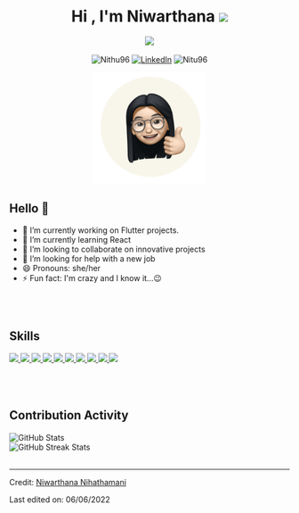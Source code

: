 <h1 align="center">Hi , I'm Niwarthana <img src="https://media.giphy.com/media/hvRJCLFzcasrR4ia7z/giphy.gif" width="35"></h1>
<p align="center">
  <a href="https://github.com/DenverCoder1/readme-typing-svg"><img src="https://readme-typing-svg.herokuapp.com?lines=Software+Engineer;Flutter+Developer;Computer+Science+Graduate&center=true&width=500&height=50"></a>
</p>
<p align="center"> 
	<img src="https://komarev.com/ghpvc/?username=Nithu96&label=Profile%20views&color=0e75b6&style=plastic" alt="Nithu96" /> 
  <a href="https://lk.linkedin.com/in/dinukanavaratna/"><img src="https://img.shields.io/badge/Linkedin-0077b5?style=flat&logo=linkedin" alt="LinkedIn" /></a>
  <img src="https://img.shields.io/github/followers/Nithu96?label=Follow&style=social" alt="Nitu96" />
</p>
<p align="center">
    <img width="200" src="https://github.com/Kathryn-Jie/Kathryn-Jie/blob/main/kathryn.png">
</p>


<h2> Hello 👋</h2>

- 🔭 I’m currently working on Flutter projects.
- 🌱 I’m currently learning React
- 👯 I’m looking to collaborate on innovative projects
- 🤔 I’m looking for help with a new job
- 😄 Pronouns: she/her
- ⚡ Fun fact: I'm crazy and I know it...😉

<br>
<br>
<h2> Skills </h2>
<a href= https://github.com/Nithu96?tab=repositories&q=&type=&language=dart&sort= > <img width ='32px' src ='https://raw.githubusercontent.com/rahulbanerjee26/githubAboutMeGenerator/main/icons/dart.svg'> </a>
<a href= https://github.com/Nithu96?tab=repositories&q=&type=&language=reactjs&sort= > <img width ='32px' src ='https://raw.githubusercontent.com/rahulbanerjee26/githubAboutMeGenerator/main/icons/reactjs.svg'> </a>
<a href= https://github.com/Nithu96?tab=repositories&q=&type=&language=javascript&sort= > <img width ='32px' src ='https://raw.githubusercontent.com/rahulbanerjee26/githubAboutMeGenerator/main/icons/javascript.svg'> </a>
<a href= https://github.com/Nithu96?tab=repositories&q=&type=&language=css&sort= > <img width ='32px' src ='https://raw.githubusercontent.com/rahulbanerjee26/githubAboutMeGenerator/main/icons/css.svg'> </a>
<a href= https://github.com/Nithu96?tab=repositories&q=&type=&language=html&sort= > <img width ='32px' src ='https://raw.githubusercontent.com/rahulbanerjee26/githubAboutMeGenerator/main/icons/html.svg'> </a>
<a href= https://github.com/Nithu96?tab=repositories&q=&type=&language=firebase&sort= > <img width ='32px' src ='https://raw.githubusercontent.com/rahulbanerjee26/githubAboutMeGenerator/main/icons/firebase.svg'> </a>
<a href= https://github.com/Nithu96?tab=repositories&q=&type=&language=android&sort= > <img width ='32px' src ='https://raw.githubusercontent.com/rahulbanerjee26/githubAboutMeGenerator/main/icons/android.svg'> </a>
<a href= https://github.com/Nithu96?tab=repositories&q=&type=&language=flutter&sort= > <img width ='32px' src ='https://raw.githubusercontent.com/rahulbanerjee26/githubAboutMeGenerator/main/icons/flutter.svg'> </a>
<a href= https://github.com/Nithu96?tab=repositories&q=&type=&language=swift&sort= > <img width ='32px' src ='https://raw.githubusercontent.com/rahulbanerjee26/githubAboutMeGenerator/main/icons/swift.svg'> </a>
<a href= https://github.com/Nithu96?tab=repositories&q=&type=&language=mysql&sort= > <img width ='32px' src ='https://raw.githubusercontent.com/rahulbanerjee26/githubAboutMeGenerator/main/icons/mysql.svg'> </a>

<br>
<br>
<br>
<br>

<h2>Contribution Activity</h2>
<img align="center" src="https://github-readme-stats.vercel.app/api?username=Nithu96&title_color=0e75b6&text_color=FFFFFF&show_icons=true&icon_color=0e75b6&include_all_commits=true&count_private=true&theme=dark" alt="GitHub Stats" height="200" />
<br>
<!--
<img src="https://github-readme-stats.vercel.app/api/top-langs?username=Nithu96&layout=compact&title_color=0e75b6&text_color=FFFFFF&theme=dark" alt="GitHub Most Used Languages" height="200" />
<br>
-->
<img src="https://github-readme-streak-stats.herokuapp.com/?user=Nithu96&theme=dark&date_format=j%20M%5B%20Y%5D&currStreakLabel=FFFFFF&fire=FFFFFF&ring=0e75b6" alt="GitHub Streak Stats" height="200" />
<br>
<br>

------

Credit: [Niwarthana Nihathamani](https://github.com/Nithu96)

Last edited on: 06/06/2022
